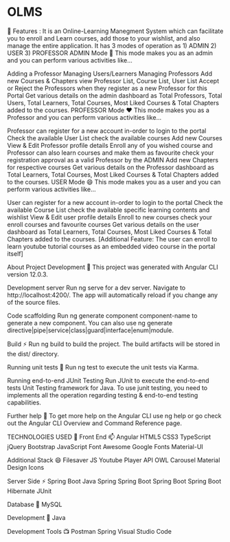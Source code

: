 # OLMS
🔭 Features :
It is an Online-Learning Manegment System which can facilitate you to enroll and Learn courses, add those to your wishlist, and also manage the entire application.
It has 3 modes of operation as 1) ADMIN 2) USER 3) PROFESSOR
ADMIN Mode 🔭
This mode makes you as an admin and you can perform various activities like...

Adding a Professor
Managing Users/Learners
Managing Professors
Add new Courses & Chapters
view Professor List, Course List, User List
Accept or Reject the Professors when they register as a new Professor for this Portal
Get various details on the admin dashboard as Total Professors, Total Users, Total Learners, Total Courses, Most Liked Courses & Total Chapters added to the courses.
PROFESSOR Mode ❤️
This mode makes you as a Professor and you can perform various activities like...

Professor can register for a new account in-order to login to the portal
Check the available User List
check the available courses
Add new Courses
View & Edit Professor profile details
Enroll any of you wished course and Professor can also learn courses and make them as favourite
check your registration approval as a valid Professor by the ADMIN
Add new Chapters for respective courses
Get various details on the Professor dashboard as Total Learners, Total Courses, Most Liked Courses & Total Chapters added to the courses.
USER Mode 😄
This mode makes you as a user and you can perform various activities like...

User can register for a new account in-order to login to the portal
Check the available Course List
check the available specific learning contents and wishlist
View & Edit user profile details
Enroll to new courses
check your enroll courses and favourite courses
Get various details on the user dashboard as Total Learners, Total Courses, Most Liked Courses & Total Chapters added to the courses.
[Additional Feature: The user can enroll to learn youtube tutorial courses as an embedded video course in the portal itself]

About Project Development 🥅
This project was generated with Angular CLI version 12.0.3.

Development server
Run ng serve for a dev server. Navigate to http://localhost:4200/. The app will automatically reload if you change any of the source files.

Code scaffolding
Run ng generate component component-name to generate a new component. You can also use ng generate directive|pipe|service|class|guard|interface|enum|module.

Build ⚡
Run ng build to build the project. The build artifacts will be stored in the dist/ directory.

Running unit tests 🚀
Run ng test to execute the unit tests via Karma.

Running end-to-end JUnit Testing
Run JUnit to execute the end-to-end tests Unit Testing framework for Java. To use junit testing, you need to implements all the operation regarding testing & end-to-end testing capabilities.

Further help 💬
To get more help on the Angular CLI use ng help or go check out the Angular CLI Overview and Command Reference page.

TECHNOLOGIES USED 📌
Front End 📫
Angular HTML5 CSS3 TypeScript jQuery Bootstrap JavaScript Font Awesome Google Fonts Material-UI

Additional Stack 😄
Filesaver JS Youtube Player API OWL Carousel Material Design Icons

Server Side ⚡
Spring Boot Java Spring Spring Boot Spring Boot Spring Boot Hibernate JUnit

Database 🥅
MySQL

Development 🔭
Java

Development Tools 📺
Postman Spring Visual Studio Code
